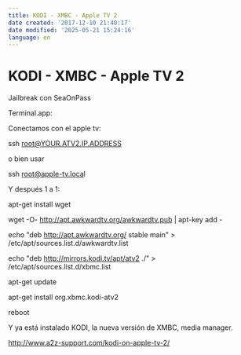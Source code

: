 ```yaml
---
title: KODI - XMBC - Apple TV 2
date created: '2017-12-10 21:40:17'
date modified: '2025-05-21 15:24:16'
language: en
---
```



# KODI - XMBC - Apple TV 2

Jailbreak con SeaOnPass

Terminal.app:

Conectamos con el apple tv:

ssh root@YOUR.ATV2.IP.ADDRESS

o bien usar 

ssh [root@apple-tv.loca](mailto:root@apple-tv.loca)l

Y después 1 a 1:

apt-get install wget

wget -O- http://apt.awkwardtv.org/awkwardtv.pub | apt-key add -

echo "deb http://apt.awkwardtv.org/ stable main" > /etc/apt/sources.list.d/awkwardtv.list

echo "deb http://mirrors.kodi.tv/apt/atv2 ./" > /etc/apt/sources.list.d/xbmc.list

apt-get update

apt-get install org.xbmc.kodi-atv2

reboot

Y ya está instalado KODI, la nueva versión de XMBC, media manager.

<http://www.a2z-support.com/kodi-on-apple-tv-2/>
